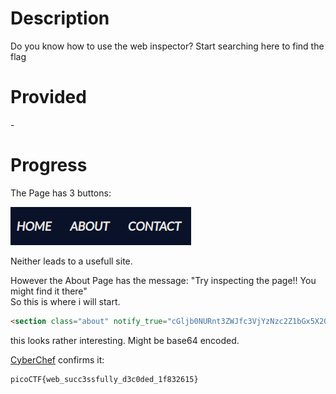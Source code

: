 # Description
Do you know how to use the web inspector?
Start searching here to find the flag

# Provided
\-

# Progress
The Page has 3 buttons:

![](.img/427-1.png)

Neither leads to a usefull site.

However the About Page has the message: "Try inspecting the page!! You might find it there"<br>
So this is where i will start.

``` html
<section class="about" notify_true="cGljb0NURnt3ZWJfc3VjYzNzc2Z1bGx5X2QzYzBkZWRfMWY4MzI2MTV9">
```
this looks rather interesting. Might be base64 encoded.

[CyberChef](https://gchq.github.io/CyberChef/#recipe=From_Base64('A-Za-z0-9%2B/%3D',true,false)&input=Y0dsamIwTlVSbnQzWldKZmMzVmpZek56YzJaMWJHeDVYMlF6WXpCa1pXUmZNV1k0TXpJMk1UVjk) confirms it:
```
picoCTF{web_succ3ssfully_d3c0ded_1f832615}
```